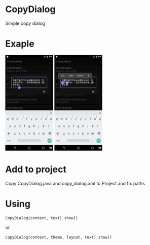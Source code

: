 # CopyDialog
Simple copy dialog

# Exaple

<img src="images/Screenshot_1612957753.png" width="30%"> <img src="images/Screenshot_1612957748.png" width="30%">

# Add to project
Copy CopyDialog.java and copy_dialog.xml to Project and fix paths

# Using
	CopyDialog(context, text).show()
or

	CopyDialog(context, theme, layout, text).show()
